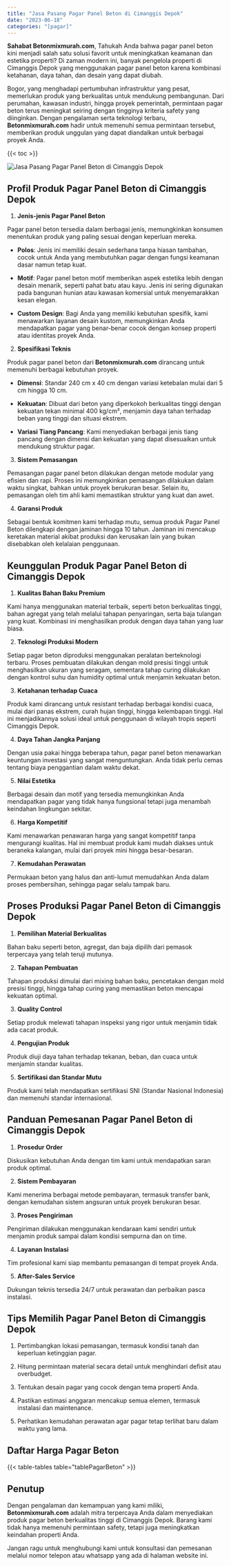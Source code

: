 ```yaml
---
title: "Jasa Pasang Pagar Panel Beton di Cimanggis Depok"
date: "2023-06-18"
categories: "[pagar]"
---
```


**Sahabat Betonmixmurah.com**, Tahukah Anda bahwa pagar panel beton kini menjadi salah satu solusi favorit untuk meningkatkan keamanan dan estetika properti? Di zaman modern ini, banyak pengelola properti di Cimanggis Depok yang menggunakan pagar panel beton karena kombinasi ketahanan, daya tahan, dan desain yang dapat diubah.  

Bogor, yang menghadapi pertumbuhan infrastruktur yang pesat, memerlukan produk yang berkualitas untuk mendukung pembangunan. Dari perumahan, kawasan industri, hingga proyek pemerintah, permintaan pagar beton terus meningkat seiring dengan tingginya kriteria safety yang diinginkan. Dengan pengalaman serta teknologi terbaru, **Betonmixmurah.com** hadir untuk memenuhi semua permintaan tersebut, memberikan produk unggulan yang dapat diandalkan untuk berbagai proyek Anda.

{{< toc >}}

![Jasa Pasang Pagar Panel Beton di Cimanggis Depok](/images/pagar/pagar-beton-01.jpg)

## Profil Produk Pagar Panel Beton di Cimanggis Depok

1. **Jenis-jenis Pagar Panel Beton**  

Pagar panel beton tersedia dalam berbagai jenis, memungkinkan konsumen menentukan produk yang paling sesuai dengan keperluan mereka.  

- **Polos**: Jenis ini memiliki desain sederhana tanpa hiasan tambahan, cocok untuk Anda yang membutuhkan pagar dengan fungsi keamanan dasar namun tetap kuat.  

- **Motif**: Pagar panel beton motif memberikan aspek estetika lebih dengan desain menarik, seperti pahat batu atau kayu. Jenis ini sering digunakan pada bangunan hunian atau kawasan komersial untuk menyemarakkan kesan elegan.  

- **Custom Design**: Bagi Anda yang memiliki kebutuhan spesifik, kami menawarkan layanan desain kustom, memungkinkan Anda mendapatkan pagar yang benar-benar cocok dengan konsep properti atau identitas proyek Anda.  

2. **Spesifikasi Teknis**  

Produk pagar panel beton dari **Betonmixmurah.com** dirancang untuk memenuhi berbagai kebutuhan proyek.  

- **Dimensi**: Standar 240 cm x 40 cm dengan variasi ketebalan mulai dari 5 cm hingga 10 cm.  

- **Kekuatan**: Dibuat dari beton yang diperkokoh berkualitas tinggi dengan kekuatan tekan minimal 400 kg/cm², menjamin daya tahan terhadap beban yang tinggi dan situasi ekstrem.  

- **Variasi Tiang Pancang**: Kami menyediakan berbagai jenis tiang pancang dengan dimensi dan kekuatan yang dapat disesuaikan untuk mendukung struktur pagar.  

3. **Sistem Pemasangan**  

Pemasangan pagar panel beton dilakukan dengan metode modular yang efisien dan rapi. Proses ini memungkinkan pemasangan dilakukan dalam waktu singkat, bahkan untuk proyek berukuran besar. Selain itu, pemasangan oleh tim ahli kami memastikan struktur yang kuat dan awet.  

4. **Garansi Produk**  

Sebagai bentuk komitmen kami terhadap mutu, semua produk Pagar Panel Beton dilengkapi dengan jaminan hingga 10 tahun. Jaminan ini mencakup keretakan material akibat produksi dan kerusakan lain yang bukan disebabkan oleh kelalaian penggunaan.

## Keunggulan Produk Pagar Panel Beton di Cimanggis Depok 

1. **Kualitas Bahan Baku Premium**  

Kami hanya menggunakan material terbaik, seperti beton berkualitas tinggi, bahan agregat yang telah melalui tahapan penyaringan, serta baja tulangan yang kuat. Kombinasi ini menghasilkan produk dengan daya tahan yang luar biasa.  

2. **Teknologi Produksi Modern**  

Setiap pagar beton diproduksi menggunakan peralatan berteknologi terbaru. Proses pembuatan dilakukan dengan mold presisi tinggi untuk menghasilkan ukuran yang seragam, sementara tahap curing dilakukan dengan kontrol suhu dan humidity optimal untuk menjamin kekuatan beton.  

3. **Ketahanan terhadap Cuaca**  

Produk kami dirancang untuk resistant terhadap berbagai kondisi cuaca, mulai dari panas ekstrem, curah hujan tinggi, hingga kelembapan tinggi. Hal ini menjadikannya solusi ideal untuk penggunaan di wilayah tropis seperti Cimanggis Depok.  

4. **Daya Tahan Jangka Panjang**  

Dengan usia pakai hingga beberapa tahun, pagar panel beton menawarkan keuntungan investasi yang sangat menguntungkan. Anda tidak perlu cemas tentang biaya penggantian dalam waktu dekat.  

5. **Nilai Estetika**  

Berbagai desain dan motif yang tersedia memungkinkan Anda mendapatkan pagar yang tidak hanya fungsional tetapi juga menambah keindahan lingkungan sekitar.  

6. **Harga Kompetitif**  

Kami menawarkan penawaran harga yang sangat kompetitif tanpa mengurangi kualitas. Hal ini membuat produk kami mudah diakses untuk beraneka kalangan, mulai dari proyek mini hingga besar-besaran.  

7. **Kemudahan Perawatan**  

Permukaan beton yang halus dan anti-lumut memudahkan Anda dalam proses pembersihan, sehingga pagar selalu tampak baru.

## Proses Produksi Pagar Panel Beton di Cimanggis Depok

1. **Pemilihan Material Berkualitas**  

Bahan baku seperti beton, agregat, dan baja dipilih dari pemasok terpercaya yang telah teruji mutunya.

2. **Tahapan Pembuatan**  

Tahapan produksi dimulai dari mixing bahan baku, pencetakan dengan mold presisi tinggi, hingga tahap curing yang memastikan beton mencapai kekuatan optimal.

3. **Quality Control**  

Setiap produk melewati tahapan inspeksi yang rigor untuk menjamin tidak ada cacat produk.

4. **Pengujian Produk**  

Produk diuji daya tahan terhadap tekanan, beban, dan cuaca untuk menjamin standar kualitas.

5. **Sertifikasi dan Standar Mutu**  

Produk kami telah mendapatkan sertifikasi SNI (Standar Nasional Indonesia) dan memenuhi standar internasional.

## Panduan Pemesanan Pagar Panel Beton di Cimanggis Depok

1. **Prosedur Order**  

Diskusikan kebutuhan Anda dengan tim kami untuk mendapatkan saran produk optimal.

2. **Sistem Pembayaran**  

Kami menerima berbagai metode pembayaran, termasuk transfer bank, dengan kemudahan sistem angsuran untuk proyek berukuran besar.

3. **Proses Pengiriman**  

Pengiriman dilakukan menggunakan kendaraan kami sendiri untuk menjamin produk sampai dalam kondisi sempurna dan on time.

4. **Layanan Instalasi**  

Tim profesional kami siap membantu pemasangan di tempat proyek Anda.

5. **After-Sales Service**  

Dukungan teknis tersedia 24/7 untuk perawatan dan perbaikan pasca instalasi.

## Tips Memilih Pagar Panel Beton di Cimanggis Depok

1. Pertimbangkan lokasi pemasangan, termasuk kondisi tanah dan keperluan ketinggian pagar.  

2. Hitung permintaan material secara detail untuk menghindari defisit atau overbudget.  

3. Tentukan desain pagar yang cocok dengan tema properti Anda.  

4. Pastikan estimasi anggaran mencakup semua elemen, termasuk instalasi dan maintenance.  

5. Perhatikan kemudahan perawatan agar pagar tetap terlihat baru dalam waktu yang lama.

## Daftar Harga Pagar Beton

{{< table-tables table="tablePagarBeton" >}}

## Penutup

Dengan pengalaman dan kemampuan yang kami miliki, **Betonmixmurah.com** adalah mitra terpercaya Anda dalam menyediakan produk pagar beton berkualitas tinggi di Cimanggis Depok. Barang kami tidak hanya memenuhi permintaan safety, tetapi juga meningkatkan keindahan properti Anda.  

Jangan ragu untuk menghubungi kami untuk konsultasi dan pemesanan melalui nomor telepon atau whatsapp yang ada di halaman website ini.